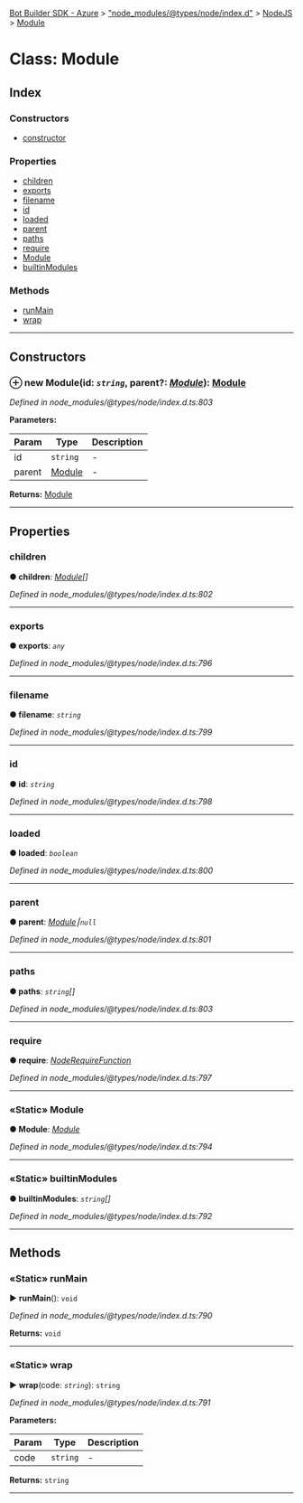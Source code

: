 [Bot Builder SDK - Azure](../README.md) > ["node_modules/@types/node/index.d"](../modules/_node_modules__types_node_index_d_.md) > [NodeJS](../modules/_node_modules__types_node_index_d_.nodejs.md) > [Module](../classes/_node_modules__types_node_index_d_.nodejs.module.md)



# Class: Module

## Index

### Constructors

* [constructor](_node_modules__types_node_index_d_.nodejs.module.md#constructor)


### Properties

* [children](_node_modules__types_node_index_d_.nodejs.module.md#children)
* [exports](_node_modules__types_node_index_d_.nodejs.module.md#exports)
* [filename](_node_modules__types_node_index_d_.nodejs.module.md#filename)
* [id](_node_modules__types_node_index_d_.nodejs.module.md#id)
* [loaded](_node_modules__types_node_index_d_.nodejs.module.md#loaded)
* [parent](_node_modules__types_node_index_d_.nodejs.module.md#parent)
* [paths](_node_modules__types_node_index_d_.nodejs.module.md#paths)
* [require](_node_modules__types_node_index_d_.nodejs.module.md#require)
* [Module](_node_modules__types_node_index_d_.nodejs.module.md#module)
* [builtinModules](_node_modules__types_node_index_d_.nodejs.module.md#builtinmodules)


### Methods

* [runMain](_node_modules__types_node_index_d_.nodejs.module.md#runmain)
* [wrap](_node_modules__types_node_index_d_.nodejs.module.md#wrap)



---
## Constructors
<a id="constructor"></a>


### ⊕ **new Module**(id: *`string`*, parent?: *[Module](_node_modules__types_node_index_d_.nodejs.module.md#module)*): [Module](_node_modules__types_node_index_d_.nodejs.module.md)


*Defined in node_modules/@types/node/index.d.ts:803*



**Parameters:**

| Param | Type | Description |
| ------ | ------ | ------ |
| id | `string`   |  - |
| parent | [Module](_node_modules__types_node_index_d_.nodejs.module.md#module)   |  - |





**Returns:** [Module](_node_modules__types_node_index_d_.nodejs.module.md)

---


## Properties
<a id="children"></a>

###  children

**●  children**:  *[Module](_node_modules__types_node_index_d_.nodejs.module.md)[]* 

*Defined in node_modules/@types/node/index.d.ts:802*





___

<a id="exports"></a>

###  exports

**●  exports**:  *`any`* 

*Defined in node_modules/@types/node/index.d.ts:796*





___

<a id="filename"></a>

###  filename

**●  filename**:  *`string`* 

*Defined in node_modules/@types/node/index.d.ts:799*





___

<a id="id"></a>

###  id

**●  id**:  *`string`* 

*Defined in node_modules/@types/node/index.d.ts:798*





___

<a id="loaded"></a>

###  loaded

**●  loaded**:  *`boolean`* 

*Defined in node_modules/@types/node/index.d.ts:800*





___

<a id="parent"></a>

###  parent

**●  parent**:  *[Module](_node_modules__types_node_index_d_.nodejs.module.md)⎮`null`* 

*Defined in node_modules/@types/node/index.d.ts:801*





___

<a id="paths"></a>

###  paths

**●  paths**:  *`string`[]* 

*Defined in node_modules/@types/node/index.d.ts:803*





___

<a id="require"></a>

###  require

**●  require**:  *[NodeRequireFunction](../interfaces/_node_modules__types_node_index_d_.noderequirefunction.md)* 

*Defined in node_modules/@types/node/index.d.ts:797*





___

<a id="module"></a>

### «Static» Module

**●  Module**:  *[Module](_node_modules__types_node_index_d_.nodejs.module.md)* 

*Defined in node_modules/@types/node/index.d.ts:794*





___

<a id="builtinmodules"></a>

### «Static» builtinModules

**●  builtinModules**:  *`string`[]* 

*Defined in node_modules/@types/node/index.d.ts:792*





___


## Methods
<a id="runmain"></a>

### «Static» runMain

► **runMain**(): `void`



*Defined in node_modules/@types/node/index.d.ts:790*





**Returns:** `void`





___

<a id="wrap"></a>

### «Static» wrap

► **wrap**(code: *`string`*): `string`



*Defined in node_modules/@types/node/index.d.ts:791*



**Parameters:**

| Param | Type | Description |
| ------ | ------ | ------ |
| code | `string`   |  - |





**Returns:** `string`





___


